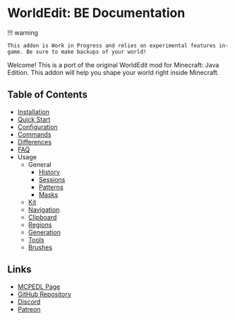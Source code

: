 # WorldEdit: BE Documentation

!!! warning
    
    This addon is Work in Progress and relies on experimental features in-game. Be sure to make backups of your world!

Welcome! This is a port of the original WorldEdit mod for Minecraft: Java Edition. This addon will help you shape your world right inside Minecraft.

## Table of Contents

- [Installation](installation.md)
- [Quick Start](quick_start.md)
- [Configuration](configuration.md)
- [Commands](commands.md)
- [Differences](differences.md)
- [FAQ](common_questions.md)
- Usage
    - General
        - [History](usage/general/history.md)
        - [Sessions](usage/general/sessions.md)
        - [Patterns](usage/general/patterns.md)
        - [Masks](usage/general/masks.md)
    - [Kit](usage/kit.md)
    - [Navigation](usage/navigation.md)
    - [Clipboard](usage/clipboard.md)
    - [Regions](usage/regions/region_operations.md)
    - [Generation](usage/generation.md)
    - [Tools](usage/tools.md)
    - [Brushes](usage/brushes.md)

## Links

- [MCPEDL Page](https://mcpedl.com/worldedit-be-addon)
- [GitHub Repository](https://github.com/SIsilicon/WorldEdit-BE)
- [Discord](https://discord.gg/M5uAkr9WU2)
- [Patreon](https://patreon.com/sisilicon)